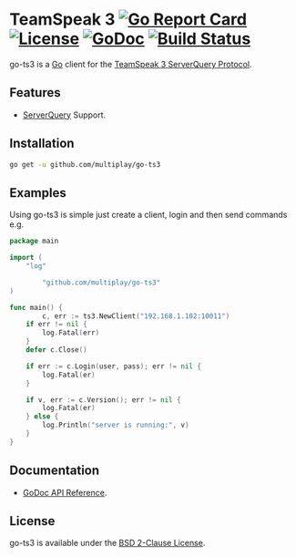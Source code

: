 # TeamSpeak 3 [![Go Report Card](https://goreportcard.com/badge/github.com/multiplay/go-ts3)](https://goreportcard.com/report/github.com/multiplay/go-ts3) [![License](https://img.shields.io/badge/license-BSD-blue.svg)](https://github.com/multiplay/go-ts3/blob/master/LICENSE) [![GoDoc](https://godoc.org/github.com/multiplay/go-ts3?status.svg)](https://godoc.org/github.com/multiplay/go-ts3) [![Build Status](https://travis-ci.org/multiplay/go-ts3.svg?branch=master)](https://travis-ci.org/multiplay/go-ts3)

go-ts3 is a [Go](http://golang.org/) client for the [TeamSpeak 3 ServerQuery Protocol](http://media.teamspeak.com/ts3_literature/TeamSpeak%203%20Server%20Query%20Manual.pdf).

Features
--------
* [ServerQuery](http://media.teamspeak.com/ts3_literature/TeamSpeak%203%20Server%20Query%20Manual.pdf) Support.

Installation
------------
```sh
go get -u github.com/multiplay/go-ts3
```

Examples
--------

Using go-ts3 is simple just create a client, login and then send commands e.g.
```go
package main

import (
	"log"

        "github.com/multiplay/go-ts3"
)

func main() {
        c, err := ts3.NewClient("192.168.1.102:10011")
	if err != nil {
		log.Fatal(err)
	}
	defer c.Close()

	if err := c.Login(user, pass); err != nil {
		log.Fatal(er)
	}

	if v, err := c.Version(); err != nil {
		log.Fatal(er)
	} else {
		log.Println("server is running:", v)
	}
}
```

Documentation
-------------
- [GoDoc API Reference](http://godoc.org/github.com/multiplay/go-ts3).

License
-------
go-ts3 is available under the [BSD 2-Clause License](https://opensource.org/licenses/BSD-2-Clause).
```
